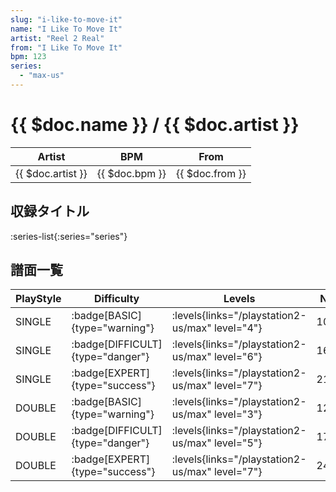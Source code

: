 ```yaml
---
slug: "i-like-to-move-it"
name: "I Like To Move It"
artist: "Reel 2 Real"
from: "I Like To Move It"
bpm: 123
series:
  - "max-us"
---
```


# {{ $doc.name }} / {{ $doc.artist }}

|Artist|BPM|From|
|------|---|----|
|{{ $doc.artist }}|{{ $doc.bpm }}|{{ $doc.from }}|

## 収録タイトル

:series-list{:series="series"}

## 譜面一覧

|PlayStyle|Difficulty|Levels|Notes|Movie|
|---------|----------|------|-----|-----|
|SINGLE| :badge[BASIC]{type="warning"}| :levels{links="/playstation2-us/max" level="4"}|105/23||
|SINGLE| :badge[DIFFICULT]{type="danger"}| :levels{links="/playstation2-us/max" level="6"}|163/26||
|SINGLE| :badge[EXPERT]{type="success"}| :levels{links="/playstation2-us/max" level="7"}|214/41||
|DOUBLE| :badge[BASIC]{type="warning"}| :levels{links="/playstation2-us/max" level="3"}|124/4||
|DOUBLE| :badge[DIFFICULT]{type="danger"}| :levels{links="/playstation2-us/max" level="5"}|171/7||
|DOUBLE| :badge[EXPERT]{type="success"}| :levels{links="/playstation2-us/max" level="7"}|245/12||
